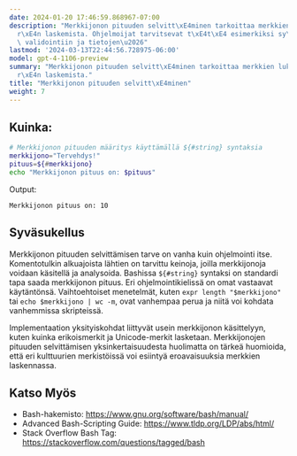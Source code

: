 ```yaml
---
date: 2024-01-20 17:46:59.868967-07:00
description: "Merkkijonon pituuden selvitt\xE4minen tarkoittaa merkkien lukum\xE4\xE4\
  r\xE4n laskemista. Ohjelmoijat tarvitsevat t\xE4t\xE4 esimerkiksi sy\xF6tteiden\
  \ validointiin ja tietojen\u2026"
lastmod: '2024-03-13T22:44:56.728975-06:00'
model: gpt-4-1106-preview
summary: "Merkkijonon pituuden selvitt\xE4minen tarkoittaa merkkien lukum\xE4\xE4\
  r\xE4n laskemista."
title: "Merkkijonon pituuden selvitt\xE4minen"
weight: 7
---
```


## Kuinka:
```Bash
# Merkkijonon pituuden määritys käyttämällä ${#string} syntaksia
merkkijono="Tervehdys!"
pituus=${#merkkijono}
echo "Merkkijonon pituus on: $pituus"
```
Output:
```
Merkkijonon pituus on: 10
```

## Syväsukellus
Merkkijonon pituuden selvittämisen tarve on vanha kuin ohjelmointi itse. Komentotulkin alkuajoista lähtien on tarvittu keinoja, joilla merkkijonoja voidaan käsitellä ja analysoida. Bashissa `${#string}` syntaksi on standardi tapa saada merkkijonon pituus. Eri ohjelmointikielissä on omat vastaavat käytäntönsä. Vaihtoehtoiset menetelmät, kuten `expr length "$merkkijono"` tai `echo $merkkijono | wc -m`, ovat vanhempaa perua ja niitä voi kohdata vanhemmissa skripteissä.

Implementaation yksityiskohdat liittyvät usein merkkijonon käsittelyyn, kuten kuinka erikoismerkit ja Unicode-merkit lasketaan. Merkkijonojen pituuden selvittämisen yksinkertaisuudesta huolimatta on tärkeä huomioida, että eri kulttuurien merkistöissä voi esiintyä eroavaisuuksia merkkien laskennassa.

## Katso Myös
- Bash-hakemisto: https://www.gnu.org/software/bash/manual/
- Advanced Bash-Scripting Guide: https://www.tldp.org/LDP/abs/html/
- Stack Overflow Bash Tag: https://stackoverflow.com/questions/tagged/bash
